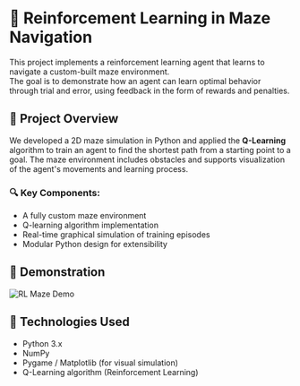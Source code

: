 # 🧠 Reinforcement Learning in Maze Navigation

This project implements a reinforcement learning agent that learns to navigate a custom-built maze environment.  
The goal is to demonstrate how an agent can learn optimal behavior through trial and error, using feedback in the form of rewards and penalties.

## 📌 Project Overview

We developed a 2D maze simulation in Python and applied the **Q-Learning** algorithm to train an agent to find the shortest path from a starting point to a goal. The maze environment includes obstacles and supports visualization of the agent's movements and learning process.

### 🔍 Key Components:
- A fully custom maze environment
- Q-learning algorithm implementation
- Real-time graphical simulation of training episodes
- Modular Python design for extensibility

## 🎥 Demonstration

![RL Maze Demo](assets/simulation.gif)

## 🧪 Technologies Used

- Python 3.x  
- NumPy  
- Pygame / Matplotlib (for visual simulation)  
- Q-Learning algorithm (Reinforcement Learning)
